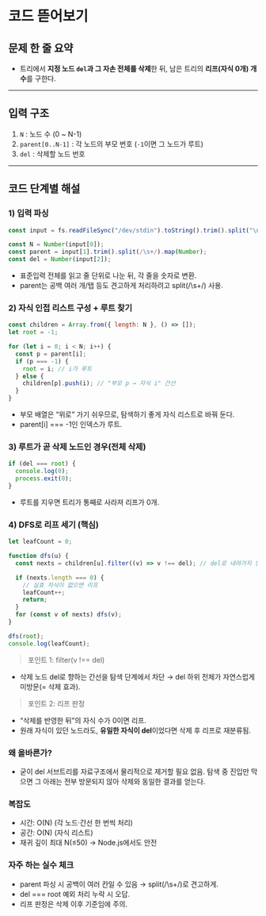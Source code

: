 # 코드 뜯어보기

## 문제 한 줄 요약

- 트리에서 **지정 노드 `del`과 그 자손 전체를 삭제**한 뒤, 남은 트리의 **리프(자식 0개) 개수**를 구한다.

---

## 입력 구조

1. `N` : 노드 수 (0 ~ N-1)
2. `parent[0..N-1]` : 각 노드의 부모 번호 (`-1`이면 그 노드가 루트)
3. `del` : 삭제할 노드 번호

---

## 코드 단계별 해설

### 1) 입력 파싱

```js
const input = fs.readFileSync("/dev/stdin").toString().trim().split("\n");

const N = Number(input[0]);
const parent = input[1].trim().split(/\s+/).map(Number);
const del = Number(input[2]);
```

- 표준입력 전체를 읽고 줄 단위로 나눈 뒤, 각 줄을 숫자로 변환.
- parent는 공백 여러 개/탭 등도 견고하게 처리하려고 split(/\s+/) 사용.

### 2) 자식 인접 리스트 구성 + 루트 찾기

```js
const children = Array.from({ length: N }, () => []);
let root = -1;

for (let i = 0; i < N; i++) {
  const p = parent[i];
  if (p === -1) {
    root = i; // i가 루트
  } else {
    children[p].push(i); // "부모 p → 자식 i" 간선
  }
}
```

- 부모 배열은 “위로” 가기 쉬우므로, 탐색하기 좋게 자식 리스트로 바꿔 둔다.
- parent[i] === -1인 인덱스가 루트.

### 3) 루트가 곧 삭제 노드인 경우(전체 삭제)

```js
if (del === root) {
  console.log(0);
  process.exit(0);
}
```

- 루트를 지우면 트리가 통째로 사라져 리프가 0개.

### 4) DFS로 리프 세기 (핵심)

```js
let leafCount = 0;

function dfs(u) {
  const nexts = children[u].filter((v) => v !== del); // del로 내려가지 않음

  if (nexts.length === 0) {
    // 실효 자식이 없으면 리프
    leafCount++;
    return;
  }
  for (const v of nexts) dfs(v);
}

dfs(root);
console.log(leafCount);
```

> 포인트 1: filter(v !== del)

- 삭제 노드 del로 향하는 간선을 탐색 단계에서 차단 → del 하위 전체가 자연스럽게 미방문(= 삭제 효과).

> 포인트 2: 리프 판정

- “삭제를 반영한 뒤”의 자식 수가 0이면 리프.
- 원래 자식이 있던 노드라도, **유일한 자식이 del**이었다면 삭제 후 리프로 재분류됨.

### 왜 올바른가?

- 굳이 del 서브트리를 자료구조에서 물리적으로 제거할 필요 없음.
  탐색 중 진입만 막으면 그 아래는 전부 방문되지 않아 삭제와 동일한 결과를 얻는다.

### 복잡도

- 시간: O(N) (각 노드·간선 한 번씩 처리)
- 공간: O(N) (자식 리스트)
- 재귀 깊이 최대 N(≤50) → Node.js에서도 안전

### 자주 하는 실수 체크

- parent 파싱 시 공백이 여러 칸일 수 있음 → split(/\s+/)로 견고하게.
- del === root 예외 처리 누락 시 오답.
- 리프 판정은 삭제 이후 기준임에 주의.
